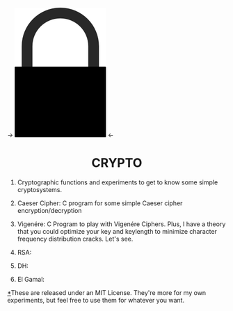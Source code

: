 -> ![Alt text](icon.png "Lock") <-

<center>
<h1>CRYPTO</h1>
</center>

1. Cryptographic functions and experiments to get to know some simple cryptosystems.

2. Caeser Cipher: C program for some simple Caeser cipher encryption/decryption

3. Vigenére: C Program to play with Vigenére Ciphers. Plus, I have a theory that you could optimize your key and keylength to minimize character frequency distribution cracks. Let's see.

4. RSA:

5. DH: 

6. El Gamal:



[*]These are released under an MIT License. They're more for my own experiments, but feel free to use them for whatever you want.

[*]: LICENSE
